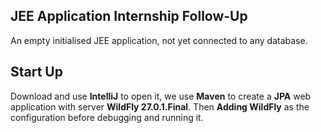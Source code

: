 ## JEE Application Internship Follow-Up

An empty initialised JEE application, not yet connected to any database.



## Start Up

Download and use **IntelliJ** to open it, we use **Maven** to create a **JPA** web application with server **WildFly 27.0.1.Final**. Then **Adding WildFly** as the configuration before debugging and running it.

